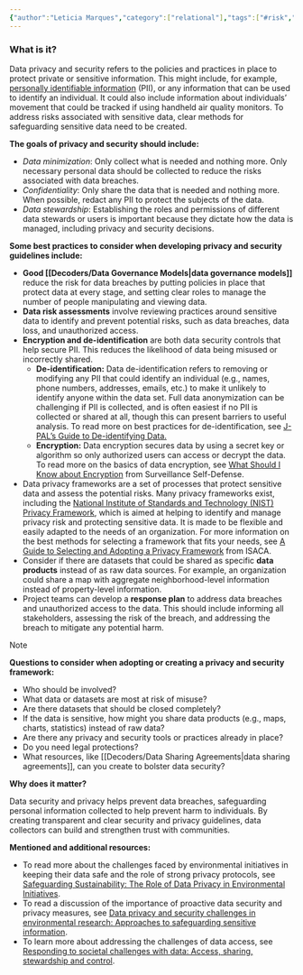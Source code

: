 ```yaml
---
{"author":"Leticia Marques","category":["relational"],"tags":["#risk","surveillance","dataencryption","transparency","#rolesandpermissions","#sensitivedata","#dataproducts"],"dg-publish":true,"permalink":"/decoders/data-privacy-and-security/","dgPassFrontmatter":true}
---
```


### **What is it?**

Data privacy and security refers to the policies and practices in place to protect private or sensitive information. This might include, for example, [personally identifiable information](https://www.techtarget.com/searchsecurity/definition/personally-identifiable-information-PII) (PII), or any information that can be used to identify an individual. It could also include information about individuals’ movement that could be tracked if using handheld air quality monitors. To address risks associated with sensitive data, clear methods for safeguarding sensitive data need to be created. 


**The goals of privacy and security should include:** 
- *Data minimization*: Only collect what is needed and nothing more. Only necessary personal data should be collected to reduce the risks associated with data breaches.
- *Confidentiality*: Only share the data that is needed and nothing more. When possible, redact any PII to protect the subjects of the data. 
- *Data stewardship*: Establishing the roles and permissions of different data stewards or users is important because they dictate how the data is managed, including privacy and security decisions. 

  

**Some best practices to consider when developing privacy and security guidelines include:**
- **Good [[Decoders/Data Governance Models\|data governance models]]** reduce the risk for data breaches by putting policies in place that protect data at every stage, and setting clear roles to manage the number of people manipulating and viewing data.
- **Data risk assessments** involve reviewing practices around sensitive data to identify and prevent potential risks, such as data breaches, data loss, and unauthorized access.
- **Encryption and de-identification** are both data security controls that help secure PII. This reduces the likelihood of data being misused or incorrectly shared. 
	- **De-identification:** Data de-identification refers to removing or modifying any PII that could identify an individual (e.g., names, phone numbers, addresses, emails, etc.) to make it unlikely to identify anyone within the data set. Full data anonymization can be challenging if PII is collected, and is often easiest if no PII is collected or shared at all, though this can present barriers to useful analysis. To read more on best practices for de-identification, see [J-PAL’s Guide to De-identifying Data.](https://www.povertyactionlab.org/sites/default/files/research-resources/J-PAL-guide-to-deidentifying-data.pdf) 
	- **Encryption:** Data encryption secures data by using a secret key or algorithm so only authorized users can access or decrypt the data. To read more on the basics of data encryption, see [What Should I Know about Encryption](https://ssd.eff.org/module/what-should-i-know-about-encryption) from Surveillance Self-Defense.
- Data privacy frameworks are a set of processes that protect sensitive data and assess the potential risks. Many privacy frameworks exist, including the [National Institute of Standards and Technology (NIST) Privacy Framework](https://www.nist.gov/privacy-framework), which is aimed at helping to identify and manage privacy risk and protecting sensitive data. It is made to be flexible and easily adapted to the needs of an organization. For more information on the best methods for selecting a framework that fits your needs, see [A Guide to Selecting and Adopting a Privacy Framework](https://www.isaca.org/resources/isaca-journal/issues/2021/volume-2/a-guide-to-selecting-and-adopting-a-privacy-framework) from ISACA.
- Consider if there are datasets that could be shared as specific **data products** instead of as raw data sources. For example, an organization could share a map with aggregate neighborhood-level information instead of property-level information.
- Project teams can develop a **response plan** to address data breaches and unauthorized access to the data. This should include informing all stakeholders, assessing the risk of the breach, and addressing the breach to mitigate any potential harm.

 

> [!NOTE]
> **Questions to consider when adopting or creating a privacy and security framework:**
> - Who should be involved? 
> - What data or datasets are most at risk of misuse?
> - Are there datasets that should be closed completely?
> - If the data is sensitive, how might you share data products (e.g., maps, charts, statistics) instead of raw data?
> - Are there any privacy and security tools or practices already in place? 
> - Do you need legal protections?
> - What resources, like [[Decoders/Data Sharing Agreements\|data sharing agreements]], can you create to bolster data security?
  

**Why does it matter?** 

Data security and privacy helps prevent data breaches, safeguarding personal information collected to help prevent harm to individuals. By creating transparent and clear security and privacy guidelines, data collectors can build and strengthen trust with communities.


**Mentioned and additional resources:**

- To read more about the challenges faced by environmental initiatives in keeping their data safe and the role of strong privacy protocols, see [Safeguarding Sustainability: The Role of Data Privacy in Environmental Initiatives](https://insights.pecb.com/safeguarding-sustainability-the-role-of-data-privacy-in-environmental-initiatives/).
- To read a discussion of the importance of proactive data security and privacy measures, see [Data privacy and security challenges in environmental research: Approaches to safeguarding sensitive information](https://www.fepbl.com/index.php/ijarss/article/view/1210#:~:text=Key%20findings%20reveal%20a%20growing,Data%20Security%20Solutions%2C%20International%20Regulations).
- To learn more about addressing the challenges of data access, see [Responding to societal challenges with data: Access, sharing, stewardship and control](https://www.oecd-ilibrary.org/science-and-technology/responding-to-societal-challenges-with-data_2182ce9f-en).